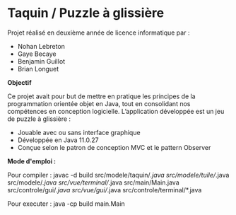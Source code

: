 # Taquin / Puzzle à glissière

Projet réalisé en deuxième année de licence informatique par :
- Nohan Lebreton
- Gaye Becaye
- Benjamin Guillot
- Brian Longuet


**Objectif**

Ce projet avait pour but de mettre en pratique les principes de la programmation orientée objet en Java, tout en consolidant nos compétences en conception logicielle. L’application développée est un jeu de puzzle à glissière :
- Jouable avec ou sans interface graphique
- Développée en Java 11.0.27
- Conçue selon le patron de conception MVC et le pattern Observer

**Mode d'emploi :**

Pour compiler :
javac -d build src/modele/taquin/*.java src/modele/tuile/*.java src/modele/*.java src/vue/terminal/*.java src/main/Main.java src/controle/gui/*.java src/vue/gui/*.java src/controle/terminal/*.java

Pour executer :
java -cp build main.Main
